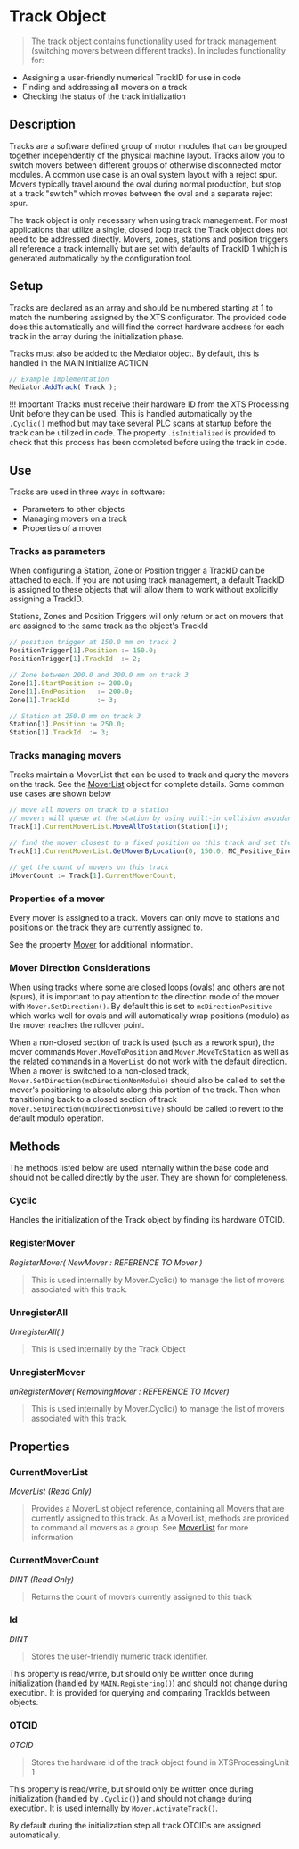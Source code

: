 # Track Object

> The track object contains functionality used for track management (switching movers between different tracks). In includes functionality for:

- Assigning a user-friendly numerical TrackID for use in code
- Finding and addressing all movers on a track
- Checking the status of the track initialization

## Description

Tracks are a software defined group of motor modules that can be grouped together independently of the physical machine layout. Tracks allow you to switch movers between different groups of otherwise disconnected motor modules. A common use case is an oval system layout with a reject spur. Movers typically travel around the oval during normal production, but stop at a track "switch" which moves between the oval and a separate reject spur.  

The track object is only necessary when using track management. For most applications that utilize a single, closed loop track the Track object does not need to be addressed directly. Movers, zones, stations and position triggers all reference a track internally but are set with defaults of TrackID 1 which is generated automatically by the configuration tool.

## Setup

Tracks are declared as an array and should be numbered starting at 1 to match the numbering assigned by the XTS configurator. The provided code does this automatically and will find the correct hardware address for each track in the array during the initialization phase.

Tracks must also be added to the Mediator object. By default, this is handled in the MAIN.Initialize ACTION

```javascript
// Example implementation
Mediator.AddTrack( Track );
```

!!! Important
	Tracks must receive their hardware ID from the XTS Processing Unit before they can be used. This is handled automatically by the `.Cyclic()` method but may take several PLC scans at startup before the track can be utilized in code. The property `.isInitialized` is provided to check that this process has been completed before using the track in code.

## Use

Tracks are used in three ways in software:

- Parameters to other objects
- Managing movers on a track
- Properties of a mover

### Tracks as parameters

When configuring a Station, Zone or Position trigger a TrackID can be attached to each. If you are not using track management, a default TrackID is assigned to these objects that will allow them to work without explicitly assigning a TrackID.

Stations, Zones and Position Triggers will only return or act on movers that are assigned to the same track as the object's TrackId

```javascript
// position trigger at 150.0 mm on track 2
PositionTrigger[1].Position := 150.0;
PositionTrigger[1].TrackId  := 2;

// Zone between 200.0 and 300.0 mm on track 3
Zone[1].StartPosition := 200.0;
Zone[1].EndPosition   := 200.0;
Zone[1].TrackId       := 3;

// Station at 250.0 mm on track 3
Station[1].Position := 250.0;
Station[1].TrackId  := 3;
```

### Tracks managing movers

Tracks maintain a MoverList that can be used to track and query the movers on the track. See the [MoverList](MoverList.md) object for complete details. Some common use cases are shown below

```javascript
// move all movers on track to a station
// movers will queue at the station by using built-in collision avoidance
Track[1].CurrentMoverList.MoveAllToStation(Station[1]);

// find the mover closest to a fixed position on this track and set the velocity
Track[1].CurrentMoverList.GetMoverByLocation(0, 150.0, MC_Positive_Direction).SetVelocity(500.0);

// get the count of movers on this track
iMoverCount := Track[1].CurrentMoverCount;
```

### Properties of a mover

Every mover is assigned to a track. Movers can only move to stations and positions on the track they are currently assigned to.

See the property [Mover](Mover.md) for additional information.

### Mover Direction Considerations

When using tracks where some are closed loops (ovals) and others are not (spurs), it is important to pay attention to the direction mode of the mover with `Mover.SetDirection()`. By default this is set to `mcDirectionPositive` which works well for ovals and will automatically wrap positions (modulo) as the mover reaches the rollover point.

When a non-closed section of track is used (such as a rework spur), the mover commands `Mover.MoveToPosition` and `Mover.MoveToStation` as well as the related commands in a `MoverList` do not work with the default direction. When a mover is switched to a non-closed track, `Mover.SetDirection(mcDirectionNonModulo)` should also be called to set the mover's positioning to absolute along this portion of the track. Then when transitioning back to a closed section of track `Mover.SetDirection(mcDirectionPositive)` should be called to revert to the default modulo operation.


## Methods

The methods listed below are used internally within the base code and should not be called directly by the user. They are shown for completeness.

### Cyclic

Handles the initialization of the Track object by finding its hardware OTCID.

### RegisterMover

*RegisterMover( NewMover : REFERENCE TO Mover )*

> This is used internally by Mover.Cyclic() to manage the list of movers associated with this track.

### UnregisterAll

*UnregisterAll( )*

> This is used internally by the Track Object



### UnregisterMover

*unRegisterMover( RemovingMover : REFERENCE TO Mover)*

> This is used internally by Mover.Cyclic() to manage the list of movers associated with this track.


## Properties

### CurrentMoverList

*MoverList (Read Only)*

> Provides a MoverList object reference, containing all Movers that are currently assigned to this track. As a MoverList, methods are provided to command all movers as a group. See [MoverList](MoverList.md) for more information

### CurrentMoverCount

*DINT (Read Only)*

> Returns the count of movers currently assigned to this track

### Id

*DINT*

> Stores the user-friendly numeric track identifier.

This property is read/write, but should only be written once during initialization (handled by `MAIN.Registering()`) and should not change during execution. It is provided for querying and comparing TrackIds between objects.

### OTCID

*OTCID*

> Stores the hardware id of the track object found in XTSProcessingUnit 1

This property is read/write, but should only be written once during initialization (handled by `.Cyclic()`) and should not change during execution. It is used internally by `Mover.ActivateTrack()`.

By default during the initialization step all track OTCIDs are assigned automatically.